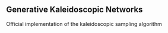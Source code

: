 ## Generative Kaleidoscopic Networks
Official implementation of the kaleidoscopic sampling algorithm 
